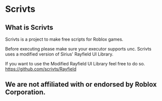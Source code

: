 # Scrivts

## What is Scrivts
Scrivts is a project to make free scripts for Roblox games.

Before executing please make sure your executor supports unc. Scrivts uses a modified version of Sirius' Rayfield UI Library.

If you want to use the Modified Rayfield UI Library feel free to do so. https://github.com/scrivts/Rayfield

## We are not affiliated with or endorsed by Roblox Corporation.
